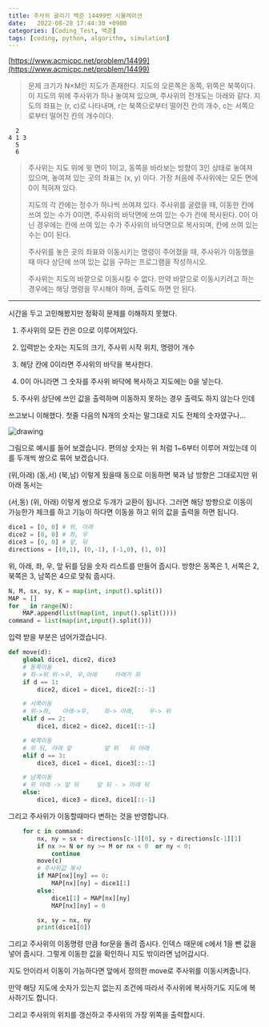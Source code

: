 ```yaml
---
title: 주사위 굴리기 백준 14499번 시뮬레이션
date:   2022-08-28 17:44:30 +0900
categories: [Coding_Test, 백준]
tags: [coding, python, algorithm, simulation]
---
```


[https://www.acmicpc.net/problem/14499](https://www.acmicpc.net/problem/14499)

> 문제
> 크기가 N×M인 지도가 존재한다. 지도의 오른쪽은 동쪽, 위쪽은 북쪽이다. 이 지도의 위에 주사위가 하나 놓여져 있으며, 주사위의 전개도는 아래와 같다. 지도의 좌표는 (r, c)로 나타내며, r는 북쪽으로부터 떨어진 칸의 개수, c는 서쪽으로부터 떨어진 칸의 개수이다. 
> 
```
  2
4 1 3
  5
  6
```
> 주사위는 지도 위에 윗 면이 1이고, 동쪽을 바라보는 방향이 3인 상태로 놓여져 있으며, 놓여져 있는 곳의 좌표는 (x, y) 이다. 가장 처음에 주사위에는 모든 면에 0이 적혀져 있다.
> 
> 지도의 각 칸에는 정수가 하나씩 쓰여져 있다. 주사위를 굴렸을 때, 이동한 칸에 쓰여 있는 수가 0이면, 주사위의 바닥면에 쓰여 있는 수가 칸에 복사된다. 0이 아닌 경우에는 칸에 쓰여 있는 수가 주사위의 바닥면으로 복사되며, 칸에 쓰여 있는 수는 0이 된다.
> 
> 주사위를 놓은 곳의 좌표와 이동시키는 명령이 주어졌을 때, 주사위가 이동했을 때 마다 상단에 쓰여 있는 값을 구하는 프로그램을 작성하시오.
> 
> 주사위는 지도의 바깥으로 이동시킬 수 없다. 만약 바깥으로 이동시키려고 하는 경우에는 해당 명령을 무시해야 하며, 출력도 하면 안 된다.

---

시간을 두고 고민해봤지만 정확히 문제를 이해하지 못했다.

1. 주사위의 모든 칸은 0으로 이루어져있다.

2. 입력받는 숫자는 지도의 크기, 주사위 시작 위치, 명령어 개수

3. 해당 칸에 0이라면 주사위의 바닥을 복사한다.

4. 0이 아니라면 그 숫자를 주사위 바닥에 복사하고 지도에는 0을 넣는다.

5. 주사위 상단에 쓰인 값을 출력하며 이동하지 못하는 경우 출력도 하지 않는다 인데

쓰고보니 이해했다. 첫줄 다음의 N개의 숫자는 말그대로 지도 전체의 숫자였구나...


![drawing](https://user-images.githubusercontent.com/85277660/211150194-35f44d39-b859-4498-b3ef-b0fbce3c946e.jpg)

그림으로 예시를 들어 보겠습니다. 편의상 숫자는 위 처럼 1~6부터 이루어 져있는데 이를 두개씩 쌍으로 묶어 보겠습니다.

(위,아래) (동,서) (북,남) 이렇게 됬을때 동으로 이동하면 북과 남 방향은 그대로지만 위아래 동서는

(서,동) (위, 아래) 이렇게 쌍으로 두개가 교환이 됩니다. 그러면 해당 방향으로 이동이 가능한가 체크를 하고 기능이 하다면 이동을 하고 위의 값을 출력을 하면 됩니다.

```py
dice1 = [0, 0] # 위, 아래
dice2 = [0, 0] # 좌, 우
dice3 = [0, 0] # 앞, 뒤
directions = [(0,1), (0,-1), (-1,0), (1, 0)]
```

위, 아래, 좌, 우, 앞 뒤를 담을 숫자 리스트를 만들어 줍시다. 방향은 동쪽은 1, 서쪽은 2, 북쪽은 3, 남쪽은 4으로 맞춰 줍시다.

```py
N, M, sx, sy, K = map(int, input().split())
MAP = []
for _ in range(N):
    MAP.append(list(map(int, input().split())))
command = list(map(int,input().split()))
```
입력 받을 부분은 넘어가겠습니다.

```py
def move(d):
    global dice1, dice2, dice3
    # 동쪽이동 
    # 좌->위 위->우, 우,아래     아래가 좌
    if d == 1:
        dice2, dice1 = dice1, dice2[::-1]

    # 서쪽이동
    # 위->좌,   아래->우,    좌-> 아래,    우-> 위
    elif d == 2:
        dice1, dice2 = dice2, dice1[::-1]

    # 북쪽이동
    # 위 뒤, 아래 앞         앞 위   뒤 아래
    elif d == 3:
        dice3, dice1 = dice1, dice3[::-1]

    # 남쪽이동
    # 위 아래 -> 앞 뒤     앞 뒤 - > 아래 뒤
    else:
        dice1, dice3 = dice3, dice1[::-1]
```

그리고 주사위가 이동할때마다 변하는 것을 반영합니다.

```py
    for c in command:
        nx, ny = sx + directions[c-1][0], sy + directions[c-1][1]
        if nx >= N or ny >= M or nx < 0  or ny < 0:
            continue
        move(c)
        # 주사위값 복사 
        if MAP[nx][ny] == 0:
            MAP[nx][ny] = dice1[1]
        else:
            dice1[1] = MAP[nx][ny]
            MAP[nx][ny] = 0

        sx, sy = nx, ny        
        print(dice1[0])
```
그리고 주사위의 이동명령 만큼 for문을 돌려 줍시다. 인덱스 때문에 c에서 1을 뺀 값을 넣어 줍시다. 그렇게 이동한 값을 확인하니 지도 밖이라면 넘어갑시다.

지도 안이라서 이동이 가능하다면 앞에서 정의한 move로 주사위를 이동시켜줍니다.

만약 해당 지도에 숫자가 있는지 없는지 조건에 따라서 주사위에 복사하기도 지도에 복사하기도 합니다.

그리고 주사위의 위치를 갱신하고 주사위의 가장 위쪽을 출력합시다.